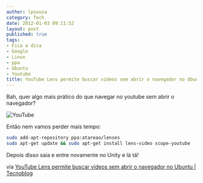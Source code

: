 ```yaml
---
author: lpsouza
category: Tech
date: 2012-01-03 09:11:52
layout: post
published: true
tags:
- Fica a dica
- Google
- Linux
- ppa
- Ubuntu
- Youtube
title: YouTube Lens permite buscar vídeos sem abrir o navegador no Ubuntu
---
```


Bah, quer algo mais prático do que navegar no youtube sem abrir o navegador?

![YouTube](/wp-content/upload/2012/01/Screenshot-at-2012-01-02-155617-600x387.png)

Então nem vamos perder mais tempo:

```bash
sudo add-apt-repository ppa:atareao/lenses
sudo apt-get update && sudo apt-get install lens-video scope-youtube
```

Depois disso saia e entre novamente no Unity e lá tá!

via [YouTube Lens permite buscar vídeos sem abrir o navegador no Ubuntu | Tecnoblog](http://tecnoblog.net/87067/youtube-ubuntu/)
